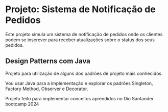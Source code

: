 # Projeto: Sistema de Notificação de Pedidos

Este projeto simula um sistema de notificação de pedidos onde os clientes podem se inscrever para receber atualizações sobre o status dos seus pedidos.


## Design Patterns com Java

Projeto para utilização de alguns dos padrões de projeto mais conhecidos. 

Vou usar Java para a implementação e explorar os padrões Singleton, Factory Method, Observer e Decorator. 

Projeto feito para implementar conceitos aprendidos no Dio Santander bootcamp 2024
